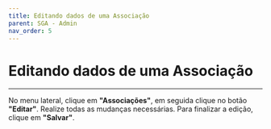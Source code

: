 ```yaml
---
title: Editando dados de uma Associação
parent: SGA - Admin
nav_order: 5
---
```


# Editando dados de uma Associação
---

No menu lateral, clique em **"Associações"**, em seguida clique no botão **"Editar"**. Realize todas as mudanças necessárias. Para finalizar a edição, clique em **"Salvar"**.